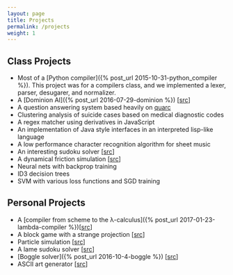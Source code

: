 ```yaml
---
layout: page
title: Projects
permalink: /projects
weight: 1
---
```


Class Projects
--------------

- Most of a [Python compiler]({% post_url 2015-10-31-python_compiler %}). This project was for a compilers class, and we implemented a lexer, parser, desugarer, and normalizer.
- A [Dominion AI]({% post_url 2016-07-29-dominion %}) [[src](https://github.com/tyehle/dominion)]
- A question answering system based heavily on [quarc](https://www.cs.utah.edu/~riloff/pdfs/quarc.pdf)
- Clustering analysis of suicide cases based on medical diagnostic codes
- A regex matcher using derivatives in JavaScript
- An implementation of Java style interfaces in an interpreted lisp-like language
- A low performance character recognition algorithm for sheet music
- An interesting sudoku solver [[src](https://github.com/tyehle/sudoku)]
- A dynamical friction simulation [[src](https://github.com/tyehle/dynamical-friction)]
- Neural nets with backprop training
- ID3 decision trees
- SVM with various loss functions and SGD training

Personal Projects
-----------------

- A [compiler from scheme to the λ-calculus]({% post_url 2017-01-23-lambda-compiler %})[[src](https://github.com/tyehle/lambda)]
- A block game with a strange projection [[src](https://bitbucket.org/tobinyehle/fieldgame)]
- Particle simulation [[src](https://bitbucket.org/tobinyehle/particles)]
- A lame sudoku solver [[src](https://bitbucket.org/tobinyehle/sudoku-solver)]
- [Boggle solver]({% post_url 2016-10-4-boggle %}) [[src](https://bitbucket.org/tobinyehle/bogglesolver)]
- ASCII art generator [[src](https://bitbucket.org/tobinyehle/ascii-converter)]
